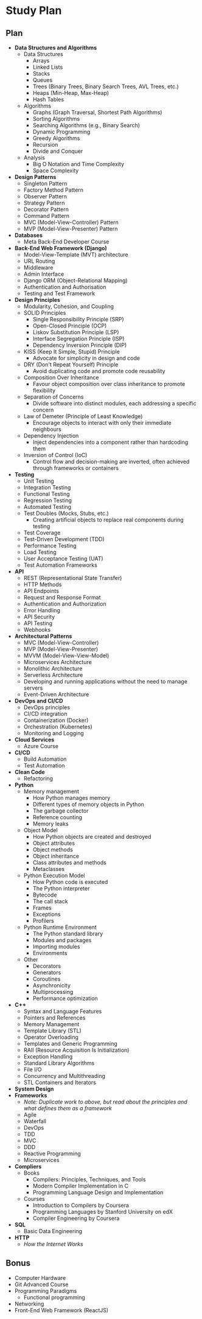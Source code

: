 # Study Plan
## Plan
- **Data Structures and Algorithms**
	- Data Structures
		- Arrays
		- Linked Lists
		- Stacks
		- Queues
		- Trees (Binary Trees, Binary Search Trees, AVL Trees, etc.)
		- Heaps (Min-Heap, Max-Heap)
		- Hash Tables
	- Algorithms
		- Graphs (Graph Traversal, Shortest Path Algorithms)
		- Sorting Algorithms
		- Searching Algorithms (e.g., Binary Search)
		- Dynamic Programming
		- Greedy Algorithms
		- Recursion
		- Divide and Conquer
	- Analysis
		- Big O Notation and Time Complexity
		- Space Complexity
- **Design Patterns**
	- Singleton Pattern
	- Factory Method Pattern
	- Observer Pattern
	- Strategy Pattern
	- Decorator Pattern
	- Command Pattern
	- MVC (Model-View-Controller) Pattern
	- MVP (Model-View-Presenter) Pattern
- **Databases**
	- Meta Back-End Developer Course
- **Back-End Web Framework (Django)**
	- Model-View-Template (MVT) architecture
	- URL Routing
	- Middleware
	- Admin Interface
	- Django ORM (Object-Relational Mapping)
	- Authentication and Authorisation
	- Testing and Test Framework
- **Design Principles**
	- Modularity, Cohesion, and Coupling
	- SOLID Principles
		- Single Responsibility Principle (SRP)
		- Open-Closed Principle (OCP)
		- Liskov Substitution Principle (LSP)
		- Interface Segregation Principle (ISP)
		- Dependency Inversion Principle (DIP)
	- KISS (Keep It Simple, Stupid) Principle
		- Advocate for simplicity in design and code
	- DRY (Don't Repeat Yourself) Principle
		- Avoid duplicating code and promote code reusability
	- Composition Over Inheritance
		- Favour object composition over class inheritance to promote flexibility
	- Separation of Concerns
		- Divide software into distinct modules, each addressing a specific concern
	- Law of Demeter (Principle of Least Knowledge)
		- Encourage objects to interact with only their immediate neighbours
	- Dependency Injection
		- Inject dependencies into a component rather than hardcoding them
	- Inversion of Control (IoC)
		- Control flow and decision-making are inverted, often achieved through frameworks or containers
- **Testing**
	- Unit Testing
	- Integration Testing
	- Functional Testing
	- Regression Testing
	- Automated Testing
	- Test Doubles (Mocks, Stubs, etc.)
		- Creating artificial objects to replace real components during testing
	- Test Coverage
	- Test-Driven Development (TDD)
	- Performance Testing
	- Load Testing
	- User Acceptance Testing (UAT)
	- Test Automation Frameworks
- **API**
	- REST (Representational State Transfer)
	- HTTP Methods
	- API Endpoints
	- Request and Response Format
	- Authentication and Authorization
	- Error Handling
	- API Security
	- API Testing
	- Webhooks
- **Architectural Patterns**
	- MVC (Model-View-Controller)
	- MVP (Model-View-Presenter)
	- MVVM (Model-View-View-Model)
	- Microservices Architecture
	- Monolithic Architecture
	- Serverless Architecture
	- Developing and running applications without the need to manage servers
	- Event-Driven Architecture
- **DevOps and CI/CD**
	- DevOps principles
	- CI/CD integration
	- Containerization (Docker)
	- Orchestration (Kubernetes)
	- Monitoring and Logging
- **Cloud Services**
	- Azure Course
- **CI/CD**
	- Build Automation
	- Test Automation
- **Clean Code**
	- Refactoring
- **Python**
	- Memory management
		- How Python manages memory
		- Different types of memory objects in Python
		- The garbage collector
		- Reference counting
		- Memory leaks
	- Object Model
		- How Python objects are created and destroyed
		- Object attributes
		- Object methods
		- Object inheritance
		- Class attributes and methods
		- Metaclasses
	- Python Execution Model
		- How Python code is executed
		- The Python interpreter
		- Bytecode
		- The call stack
		- Frames
		- Exceptions
		- Profilers
	- Python Runtime Environment
		- The Python standard library
		- Modules and packages
		- Importing modules
		- Environments
	- Other
		- Decorators
		- Generators
		- Coroutines
		- Asynchronicity
		- Multiprocessing
		- Performance optimization
- **C++**
	- Syntax and Language Features
	- Pointers and References
	- Memory Management
	- Template Library (STL)
	- Operator Overloading
	- Templates and Generic Programming
	- RAII (Resource Acquisition Is Initialization)
	- Exception Handling
	- Standard Library Algorithms
	- File I/O
	- Concurrency and Multithreading
	- STL Containers and Iterators
- **System Design**
- **Frameworks**
	- *Note: Duplicate work to above, but read about the principles and what defines them as a framework*
	- Agile
	- Waterfall
	- DevOps
	- TDD
	- MVC
	- DDD
	- Reactive Programming
	- Microservices
- **Compliers**
	- Books
		- Compilers: Principles, Techniques, and Tools
	    - Modern Compiler Implementation in C
	    - Programming Language Design and Implementation
	- Courses
	    - Introduction to Compilers by Coursera
	    - Programming Languages by Stanford University on edX
	    - Compiler Engineering by Coursera
- **SQL**
	- Basic Data Engineering
- **HTTP**
	- *How the Internet Works*
## Bonus
- Computer Hardware
- Git Advanced Course
- Programming Paradigms
	- Functional programming
- Networking
- Front-End Web Framework (ReactJS)